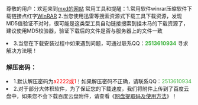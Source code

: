 尊敬的用户：欢迎来到<a href="https://windows-linux-bili.github.io/hello/">mxd的网站</a> <a class="download" href="https://windows-linux-bili.github.io/hello/"></a>
常用工具和提醒：1.常用软件winrar压缩软件下载链接点红字<a href="https://www.anxz.com/down/1.html">WinRAR</a>
2.当您使用迅雷等搜索资源式下载工具下载资源，发现MD5值验证不对时，很可能是这类型工具自动链接搜索到挂木马的下载资源了，建议使用MD5校验器，验证下载后的文件是否与服务器上的文件一致
<li>3.当您在下载安装过程中如果遇到问题，可通过联系QQ：<strong><font color="#3eb33e">2513610934</font></strong> 寻求解决方法哦！</li>
<h3>解压密码：</h3>
<li>1.默认解压密码为<font color="#ff000">a2222或1</font>！如果解压密码不正确，请联系QQ：<font color="#3eb33e">2513610934</font></li>
<li>2.对于部分大体积软件，为了保证您的下载速度，我们将附件上传到了百度云盘中，如果您不会下载百度云盘附件，请查看《<a href="https://www.anxz.com/bangzhu.html">网盘提取码及使用方法</a>》！</li>
